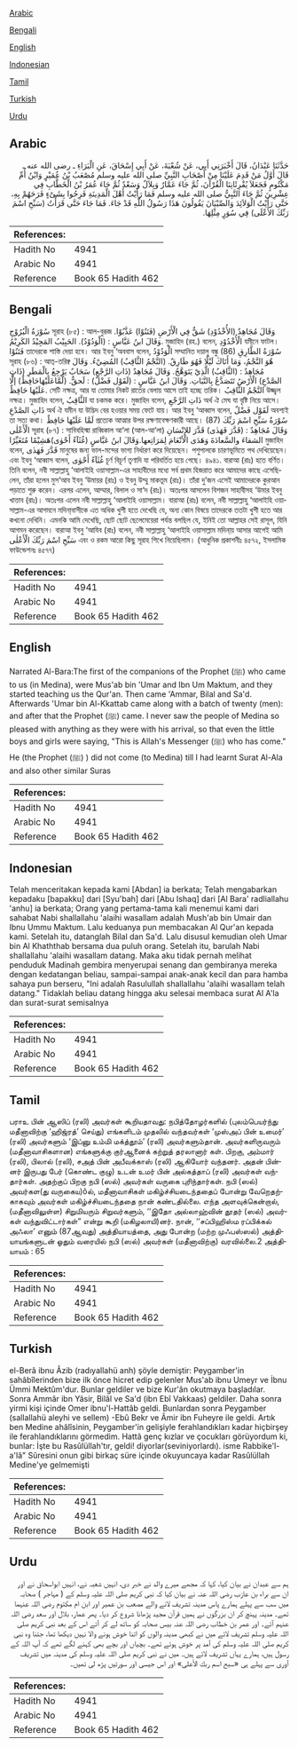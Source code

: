 [Arabic](#arabic)

[Bengali](#bengali)

[English](#english)

[Indonesian](#indonesian)

[Tamil](#tamil)

[Turkish](#turkish)

[Urdu](#urdu)

## Arabic


<div dir="rtl" lang="ar" style={{fontSize:'larger',backgroundColor:'#f8f9fa',padding:20}}>
حَدَّثَنَا عَبْدَانُ، قَالَ أَخْبَرَنِي أَبِي، عَنْ شُعْبَةَ، عَنْ أَبِي إِسْحَاقَ، عَنِ الْبَرَاءِ ـ رضى الله عنه ـ قَالَ أَوَّلُ مَنْ قَدِمَ عَلَيْنَا مِنْ أَصْحَابِ النَّبِيِّ صلى الله عليه وسلم مُصْعَبُ بْنُ عُمَيْرٍ وَابْنُ أُمِّ مَكْتُومٍ فَجَعَلاَ يُقْرِئَانِنَا الْقُرْآنَ، ثُمَّ جَاءَ عَمَّارٌ وَبِلاَلٌ وَسَعْدٌ ثُمَّ جَاءَ عُمَرُ بْنُ الْخَطَّابِ فِي عِشْرِينَ ثُمَّ جَاءَ النَّبِيُّ صلى الله عليه وسلم فَمَا رَأَيْتُ أَهْلَ الْمَدِينَةِ فَرِحُوا بِشَىْءٍ فَرَحَهُمْ بِهِ، حَتَّى رَأَيْتُ الْوَلاَئِدَ وَالصِّبْيَانَ يَقُولُونَ هَذَا رَسُولُ اللَّهِ قَدْ جَاءَ‏.‏ فَمَا جَاءَ حَتَّى قَرَأْتُ ‏(‏سَبِّحِ اسْمَ رَبِّكَ الأَعْلَى‏)‏ فِي سُوَرٍ مِثْلِهَا‏.‏
</div>
<div style={{backgroundColor:'#f8f9fa',padding:20, marginBottom: 10}}><table> <thead> <tr> <th>References:</th> <th></th> </tr> </thead> <tbody><tr><td>Hadith No</td><td>4941</td></tr><tr><td>Arabic No</td><td>4941</td></tr><tr><td>Reference</td><td>Book 65 Hadith 462</td></tr></tbody></table></div>

## Bengali


<div dir="ltr" lang="bn" style={{fontSize:'larger',backgroundColor:'#f8f9fa',padding:20}}>
سُوْرَةُ الْبُرُوْجِ সূরাহ (৮৫) : আল-বুরূজ وَقَالَ مُجَاهِدٌ (الأُخْدُوْدِ) شَقٌّ فِي الْأَرْضِ (فَتَنُوْا) عَذَّبُوْا. وَقَالَ ابنُ عَبَّاسٍ : (الْوَدُوْدُ). الحَبِيْبُ المَجِيْدُ الكَرِيْمُ. মুজাহিদ (রহ.) বলেন, الْأُخْدُوْدِ যমীনে ফাটল। فَتَنُوْا তাদেরকে শাস্তি দেয়া হবে। আর ইবনু ‘অববাস বলেন, الْوَدُوْدُ সম্মানিত দয়ালু বন্ধু (86) سُوْرَةُ الطَّارِقِ সূরাহ (৮৬) : আত্-তরিক্ব هٌوَ النَّجْمُ، وَمَا أَتَاكَ لَيْلًا فَهُوَ طَارِقٌ. (النَّجْمُ الثَّاقِبُ) المُضِيْءُ. وَقَالَ مُجَاهِدٌ : (الثَّاقِبُ) الَّذِيْ يَتَوَهَّجُ. وَقَالَ مُجَاهِدٌ (ذَاتِ الرَّجْعِ) سَحَابٌ يَرْجِعُ بِالْمَطَرِ (ذَاتِ الصَّدْعِ) الْأرْضُ تَتَصَدَّعُ بِالنَّبَاتِ. وَقَالَ ابنُ عَبَّاسٍ : (لَقَوْل فَضْلٌ) : لَحقٌّ. (لَّمَّاعَلَيْهَاحَافِظٌ) إلَّا عَلَيْهَا حَافِظٌ. সেটি নক্ষত্র, আর যা তোমার নিকট রাতের বেলায় আসে তাই হচ্ছে তরিক। النَّجْمُ الثَّاقِبُ উজ্জ্বল নক্ষত্র। মুজাহিদ বলেন, الثَّاقِبُ যা চকমক করে। মুজাহিদ বলেন, ذَاتِ الرَّجْعِ অর্থ ঐ মেঘ যা বৃষ্টি নিয়ে আসে। ذَاتِ الصَّدْعِ অর্থ ঐ যমীন যা উদ্ভিদ বের হওয়ার সময় ফেটে যায়। আর ইবনু ‘আব্বাস বলেন, لَقَوْل فَضْلٌ অবশ্যই তা সত্য কথা। لَمَّا عَلَيْهَا حَافِظٌ প্রত্যেক আত্মার উপর রক্ষণাবেক্ষণকারী আছে। (87) سُوْرَةُ سَبِّحِ اسْمَ رَبِّكَ الْأَعْلٰى সূরাহ (৮৭) : সাবিবহিস্মা রাব্বিকাল আ‘লা (আল-আ‘লা) وَقَالَ مُجَاهِدٌ : (قَدَّرَ فَهَدٰى) قَدَّرَ للإنْسَانِ الشقاءَ والسَّعادَةَ وَهَدَى الْأنْعَامَ لِمَرَاتِعها.وَقَالَ ابنُ عَبَّاسٍ (غُثَآءً أَحْوٰى)هَشِيْمًا مُتَغَيِّرًا মুজাহিদ বলেন, قَدَّرَ فَهَدٰى মানুষের জন্য ভাল-মন্দের ভাগ্য নির্ধারণ করে দিয়েছেন। পশুপালকে চারণভূমিতে পথ দেখিয়েছেন। এবং ইবনু ‘আব্বাস বলেন, غُثَآءً أَحْوٰى চূর্ণ বিচূর্ণ তৃণাদি যা পরিবর্তিত হয়ে গেছে। ৪৯৪১. বারাআ (রাঃ) হতে বর্ণিত। তিনি বলেন, নবী সাল্লাল্লাহু ‘আলাইহি ওয়াসাল্লাম-এর সাহাবীদের মধ্যে সর্ব প্রথম হিজরাত করে আমাদের কাছে এসেছিলেন, তাঁরা হলেন মুস‘আব ইবনু ‘উমায়র (রাঃ) ও ইবনু উম্মু মাকতূম (রাঃ)। তাঁরা দু’জন এসেই আমাদেরকে কুরআন পড়াতে শুরু করেন। এরপর এলেন, আম্মার, বিলাল ও সা‘দ (রাঃ)। অতঃপর আসলেন বিশজন সাহাবীসহ ‘উমার ইবনু খাত্তাব (রাঃ)। অতঃপর এলেন নবী সাল্লাল্লাহু ‘আলাইহি ওয়াসাল্লাম। বারাআ (রাঃ) বলেন, নবী সাল্লাল্লাহু ‘আলাইহি ওয়াসাল্লাম-এর আগমনে মদিনা্বাসীকে এত অধিক খুশী হতে দেখেছি যে, অন্য কোন বিষয়ে তাদেরকে ততটা খুশী হতে আর কখনো দেখিনি। এমনকি আমি দেখেছি, ছোট ছোট ছেলেমেয়েরা পর্যন্ত বলছিল যে, ইনিই তো আল্লাহর সেই রাসূল, যিনি আগমন করেছেন। বারাআ ইবনু ‘আযিব (রাঃ) বলেন, নবী সাল্লাল্লাহু ‘আলাইহি ওয়াসাল্লাম মদিনা্য় আসার আগেই আমি سَبِّحِ اسْمَ رَبِّكَ الْأَعْلٰى এবং ও রকম আরো কিছু সূরাহ শিখে নিয়েছিলাম। (আধুনিক প্রকাশনীঃ ৪৫৭২, ইসলামিক ফাউন্ডেশনঃ ৪৫৭৭)
</div>
<div style={{backgroundColor:'#f8f9fa',padding:20, marginBottom: 10}}><table> <thead> <tr> <th>References:</th> <th></th> </tr> </thead> <tbody><tr><td>Hadith No</td><td>4941</td></tr><tr><td>Arabic No</td><td>4941</td></tr><tr><td>Reference</td><td>Book 65 Hadith 462</td></tr></tbody></table></div>

## English


<div dir="ltr" lang="en" style={{fontSize:'larger',backgroundColor:'#f8f9fa',padding:20}}>
Narrated Al-Bara:The first of the companions of the Prophet (ﷺ) who came to us (in Medina), were Mus'ab bin 'Umar and Ibn Um Maktum, and they started teaching us the Qur'an. Then came 'Ammar, Bilal and Sa'd. Afterwards 'Umar bin Al-Kkattab came along with a batch of twenty (men): and after that the Prophet (ﷺ) came. I never saw the people of Medina so pleased with anything as they were with his arrival, so that even the little boys and girls were saying, "This is Allah's Messenger (ﷺ) who has come." He (the Prophet (ﷺ) ) did not come (to Medina) till I had learnt Surat Al-Ala and also other similar Suras
</div>
<div style={{backgroundColor:'#f8f9fa',padding:20, marginBottom: 10}}><table> <thead> <tr> <th>References:</th> <th></th> </tr> </thead> <tbody><tr><td>Hadith No</td><td>4941</td></tr><tr><td>Arabic No</td><td>4941</td></tr><tr><td>Reference</td><td>Book 65 Hadith 462</td></tr></tbody></table></div>

## Indonesian


<div dir="ltr" lang="id" style={{fontSize:'larger',backgroundColor:'#f8f9fa',padding:20}}>
Telah menceritakan kepada kami [Abdan] ia berkata; Telah mengabarkan kepadaku [bapakku] dari [Syu'bah] dari [Abu Ishaq] dari [Al Bara' radliallahu 'anhu] ia berkata; Orang yang pertama-tama kali menemui kami dari sahabat Nabi shallallahu 'alaihi wasallam adalah Mush'ab bin Umair dan Ibnu Ummu Maktum. Lalu keduanya pun membacakan Al Qur'an kepada kami. Setelah itu, datanglah Bilal dan Sa'd. Lalu disusul kemudian oleh Umar bin Al Khaththab bersama dua puluh orang. Setelah itu, barulah Nabi shallallahu 'alaihi wasallam datang. Maka aku tidak pernah melihat penduduk Madinah gembira menyerupai senang dan gembiranya mereka dengan kedatangan beliau, sampai-sampai anak-anak kecil dan para hamba sahaya pun berseru, "Ini adalah Rasulullah shallallahu 'alaihi wasallam telah datang." Tidaklah beliau datang hingga aku selesai membaca surat Al A'la dan surat-surat semisalnya
</div>
<div style={{backgroundColor:'#f8f9fa',padding:20, marginBottom: 10}}><table> <thead> <tr> <th>References:</th> <th></th> </tr> </thead> <tbody><tr><td>Hadith No</td><td>4941</td></tr><tr><td>Arabic No</td><td>4941</td></tr><tr><td>Reference</td><td>Book 65 Hadith 462</td></tr></tbody></table></div>

## Tamil


<div dir="ltr" lang="ta" style={{fontSize:'larger',backgroundColor:'#f8f9fa',padding:20}}>
பராஉ பின் ஆஸிப் (ரலி) அவர்கள் கூறியதாவது: நபித்தோழர்களில் (புலம்பெயர்ந்து மதீனாவிற்கு ‘ஹிஜ்ரத்’ செய்து) எங்களிடம் முதலில் வந்தவர்கள் ‘முஸ்அப் பின் உமைர்’ (ரலி) அவர்களும் ‘இப்னு உம்மி மக்த்தூம்’ (ரலி) அவர்களும்தான். அவர்களிருவரும் (மதீனாவாசிகளான) எங்களுக்கு குர்ஆனைக் கற்றுத் தரலானார் கள். பிறகு, அம்மார் (ரலி), பிலால் (ரலி), சஅத் பின் அபீவக்காஸ் (ரலி) ஆகியோர் வந்தனர். அதன் பின்னர் இருபது பேர் (கொண்ட குழு) உடன் உமர் பின் அல்கத்தாப் (ரலி) அவர்கள் வந்தார்கள். அதற்குப் பிறகு நபி (ஸல்) அவர்கள் வருகை புரிந்தார்கள். நபி (ஸல்) அவர்கள(து வருகைய)ôல், மதீனாவாசிகள் மகிழ்ச்சியடைந்ததைப் போன்று வேறெதற்காகவும் அவர்கள் மகிழ்ச்சியடைந்ததை நான் கண்டதில்லை. எந்த அளவுக்கென்றால், (மதீனாவிலுள்ள) சிறுமியரும் சிறுவர்களும், ‘‘இதோ அல்லாஹ்வின் தூதர் (ஸல்) அவர்கள் வந்துவிட்டார்கள்” என்று கூறி (மகிழலாயி)னர். நான், ‘‘சப்பிஹிஸ்ம ரப்பிக்கல் அஃலா’ எனும் (87ஆவது) அத்தியாயத்தை, அது போன்ற (மற்ற முஃபஸ்ஸல்) அத்தியாயங்களுடன் ஓதும் வரையில் நபி (ஸல்) அவர்கள் (மதீனாவிற்கு) வரவில்லை.2 அத்தியாயம் : 65
</div>
<div style={{backgroundColor:'#f8f9fa',padding:20, marginBottom: 10}}><table> <thead> <tr> <th>References:</th> <th></th> </tr> </thead> <tbody><tr><td>Hadith No</td><td>4941</td></tr><tr><td>Arabic No</td><td>4941</td></tr><tr><td>Reference</td><td>Book 65 Hadith 462</td></tr></tbody></table></div>

## Turkish


<div dir="ltr" lang="tr" style={{fontSize:'larger',backgroundColor:'#f8f9fa',padding:20}}>
el-Berâ ibnu Âzib (radıyallahü anh) şöyle demiştir: Peygamber'in sahâbîlerinden bize ilk önce hicret edip gelenler Mus'ab ibnu Umeyr ve İbnu Ümmi Mektûm'dur. Bunlar geldiler ve bize Kur'ân okutmaya başladılar. Sonra Ammâr ibn Yâsir, Bilâl ve Sa'd (ibn Ebî Vakkaas) geldiler. Daha sonra yirmi kişi içinde Omer ibnu'l-Hattâb geldi. Bunlardan sonra Peygamber (sallallahü aleyhi ve sellem) -Ebû Bekr ve Âmir ibn Fuheyre ile geldi. Artık ben Medine ahâlîsinin, Peygamber'in gelişiyle ferahlandıkları kadar hiçbirşey ile ferahlandıklarını görmedim. Hattâ genç kızlar ve çocukları görüyordum ki, bunlar: İşte bu Rasûlüllah'tır, geldi! diyorlar(seviniyorlardı). isme Rabbike'l-a'lâ" Sûresini onun gibi birkaç süre içinde okuyuncaya kadar Rasûlüllah Medine'ye gelmemişti
</div>
<div style={{backgroundColor:'#f8f9fa',padding:20, marginBottom: 10}}><table> <thead> <tr> <th>References:</th> <th></th> </tr> </thead> <tbody><tr><td>Hadith No</td><td>4941</td></tr><tr><td>Arabic No</td><td>4941</td></tr><tr><td>Reference</td><td>Book 65 Hadith 462</td></tr></tbody></table></div>

## Urdu


<div dir="rtl" lang="ur" style={{fontSize:'larger',backgroundColor:'#f8f9fa',padding:20}}>
ہم سے عبدان نے بیان کیا، کہا کہ مجھے میرے والد نے خبر دی، انہیں شعبہ نے، انہیں ابواسحاق نے اور ان سے براء بن عازب رضی اللہ عنہ نے بیان کیا کہ نبی کریم صلی اللہ علیہ وسلم کے ( مہاجر ) صحابہ میں سب سے پہلے ہمارے پاس مدینہ تشریف لانے والے مصعب بن عمیر اور ابن ام مکتوم رضی اللہ عنہما تھے۔ مدینہ پہنچ کر ان بزرگوں نے ہمیں قرآن مجید پڑھانا شروع کر دیا۔ پھر عمار، بلال اور سعد رضی اللہ عنہم آئے۔ اور عمر بن خطاب رضی اللہ عنہ بیس صحابہ کو ساتھ لے کر آئے اس کے بعد نبی کریم صلی اللہ علیہ وسلم تشریف لائے میں نے کبھی مدینہ والوں کو اتنا خوش ہونے والا نہیں دیکھا تھا، جتنا وہ نبی کریم صلی اللہ علیہ وسلم کی آمد پر خوش ہوئے تھے۔ بچیاں اور بچے بھی کہنے لگے تھے کہ آپ اللہ کے رسول ہیں، ہمارے یہاں تشریف لائے ہیں۔ میں نے نبی کریم صلی اللہ علیہ وسلم کی مدینہ میں تشریف آوری سے پہلے ہی «سبح اسم ربك الأعلى‏» اور اس جیسی اور سورتیں پڑھ لی تھیں۔
</div>
<div style={{backgroundColor:'#f8f9fa',padding:20, marginBottom: 10}}><table> <thead> <tr> <th>References:</th> <th></th> </tr> </thead> <tbody><tr><td>Hadith No</td><td>4941</td></tr><tr><td>Arabic No</td><td>4941</td></tr><tr><td>Reference</td><td>Book 65 Hadith 462</td></tr></tbody></table></div>